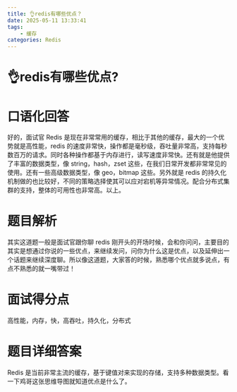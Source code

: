 ```yaml
---
title: 👌redis有哪些优点？
date: 2025-05-11 13:33:41
tags:
	- 缓存
categories: Redis
---
```


# 👌redis有哪些优点?


# 口语化回答
好的，面试官 Redis 是现在非常常用的缓存，相比于其他的缓存，最大的一个优势就是高性能，redis 的速度非常快，操作都是毫秒级，吞吐量非常高，支持每秒数百万的请求。同时各种操作都基于内存进行，读写速度非常快。还有就是他提供了丰富的数据类型，像 string，hash，zset 这些，在我们日常开发都非常常见的使用。还有一些高级数据类型，像 geo，bitmap 这些。另外就是 redis 的持久化机制做的也比较好，不同的策略选择使其可以应对宕机等异常情况。配合分布式集群的支持，整体的可用性也非常高。以上。

# 题目解析
其实这道题一般是面试官跟你聊 redis 刚开头的开场时候，会和你问问，主要目的其实是想通过你说的一些优点，来继续发问，问你为什么这是优点，以及延伸出一个话题来继续深度聊。所以像这道题，大家答的时候，熟悉哪个优点就多说点，有点不熟悉的就一嘴带过！

# 面试得分点
高性能，内存，快，高吞吐，持久化，分布式

# 题目详细答案
Redis 是当前非常主流的缓存，基于键值对来实现的存储，支持多种数据类型。看一下鸡哥这张思维导图就知道优点是什么了。
